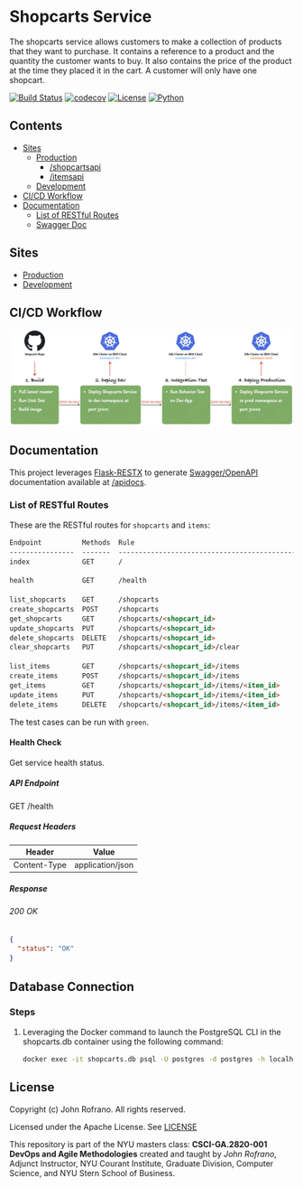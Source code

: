 # Shopcarts Service
The shopcarts service allows customers to make a collection of products that they want to purchase. It contains a
reference to a product and the quantity the customer wants to buy. It also contains the price of the product at the time
they placed it in the cart. A customer will only have one shopcart.

[![Build Status](https://github.com/CSCI-GA-2820-SU23-001/shopcarts/actions/workflows/ci.yml/badge.svg)](https://github.com/CSCI-GA-2820-SU23-001/shopcarts/actions)
[![codecov](https://codecov.io/gh/CSCI-GA-2820-SU23-001/shopcarts/branch/master/graph/badge.svg?token=OUCWT94U59)](https://codecov.io/gh/CSCI-GA-2820-SU23-001/shopcarts)
[![License](https://img.shields.io/badge/License-Apache_2.0-blue.svg)](https://opensource.org/licenses/Apache-2.0)
[![Python](https://img.shields.io/badge/Language-Python-blue.svg)](https://python.org/)

## Contents
* [Sites](#sites)
  * [Production](http://159.122.175.64:31002)
    * [/shopcartsapi](http://159.122.175.64:31002/shopcartsapi)
    * [/itemsapi](http://159.122.175.64:31002/itemsapi)
  * [Development](http://159.122.175.64:31001)
* [CI/CD Workflow](#cicd-workflow)
* [Documentation](#documentation)
  * [List of RESTful Routes](#list-of-restful-routes)
  * [Swagger Doc](http://159.122.175.64:31002/apidocs)


## Sites
* [Production](http://159.122.175.64:31002)
* [Development](http://159.122.175.64:31001)


## CI/CD Workflow
![CI/CD Workflow](.github/cicd-workflow.png)


## Documentation

This project leverages [Flask-RESTX](https://flask-restx.readthedocs.io/en/latest/) to generate [Swagger/OpenAPI](https://www.openapis.org/) documentation available at [/apidocs](http://159.122.175.64:31002/apidocs).

### List of RESTful Routes

These are the RESTful routes for `shopcarts` and `items`:

```markdown
Endpoint          Methods  Rule
----------------  -------  -----------------------------------------------------
index             GET      /

health            GET      /health

list_shopcarts    GET      /shopcarts
create_shopcarts  POST     /shopcarts
get_shopcarts     GET      /shopcarts/<shopcart_id>
update_shopcarts  PUT      /shopcarts/<shopcart_id>
delete_shopcarts  DELETE   /shopcarts/<shopcart_id>
clear_shopcarts   PUT      /shopcarts/<shopcart_id>/clear

list_items        GET      /shopcarts/<shopcart_id>/items
create_items      POST     /shopcarts/<shopcart_id>/items
get_items         GET      /shopcarts/<shopcart_id>/items/<item_id>
update_items      PUT      /shopcarts/<shopcart_id>/items/<item_id>
delete_items      DELETE   /shopcarts/<shopcart_id>/items/<item_id>
```

The test cases can be run with `green`.


#### Health Check
Get service health status.

##### API Endpoint
GET /health

##### Request Headers
| Header       | Value            |
|--------------|------------------|
| Content-Type | application/json |

##### Response
###### 200 OK
```json
{
  "status": "OK"
}
```


## Database Connection

### Steps

1. Leveraging the Docker command to launch the PostgreSQL CLI in the shopcarts.db container using the following command:

    ```bash
    docker exec -it shopcarts.db psql -U postgres -d postgres -h localhost -p 5432
    ```

## License

Copyright (c) John Rofrano. All rights reserved.

Licensed under the Apache License. See [LICENSE](LICENSE)

This repository is part of the NYU masters class: **CSCI-GA.2820-001 DevOps and Agile Methodologies** created and taught by *John Rofrano*, Adjunct Instructor, NYU Courant Institute, Graduate Division, Computer Science, and NYU Stern School of Business.
